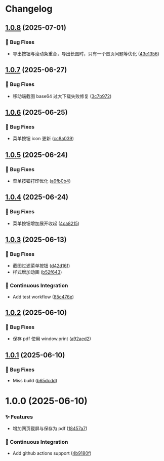 <a name="readme-top"></a>

# Changelog

## [1.0.8](https://github.com/yuntijs/made-with-tabtab/compare/v1.0.7...v1.0.8) (2025-07-01)


### 🐛 Bug Fixes

* 导出按钮与滚动条重合，导出长图时，只有一个首页问题等优化 ([43e1356](https://github.com/yuntijs/made-with-tabtab/commit/43e1356))

## [1.0.7](https://github.com/yuntijs/made-with-tabtab/compare/v1.0.6...v1.0.7) (2025-06-27)


### 🐛 Bug Fixes

* 移动端截图 base64 过大下载失败修复 ([3c7b972](https://github.com/yuntijs/made-with-tabtab/commit/3c7b972))

## [1.0.6](https://github.com/yuntijs/made-with-tabtab/compare/v1.0.5...v1.0.6) (2025-06-25)


### 🐛 Bug Fixes

* 菜单按钮 icon 更新 ([cc8a039](https://github.com/yuntijs/made-with-tabtab/commit/cc8a039))

## [1.0.5](https://github.com/yuntijs/made-with-tabtab/compare/v1.0.4...v1.0.5) (2025-06-24)


### 🐛 Bug Fixes

* 菜单按钮打印优化 ([a9fb0b4](https://github.com/yuntijs/made-with-tabtab/commit/a9fb0b4))

## [1.0.4](https://github.com/yuntijs/made-with-tabtab/compare/v1.0.3...v1.0.4) (2025-06-24)


### 🐛 Bug Fixes

* 菜单按钮增加展开收起 ([4ca8215](https://github.com/yuntijs/made-with-tabtab/commit/4ca8215))

## [1.0.3](https://github.com/yuntijs/made-with-tabtab/compare/v1.0.2...v1.0.3) (2025-06-13)


### 🐛 Bug Fixes

* 截图过滤菜单按钮 ([d42d16f](https://github.com/yuntijs/made-with-tabtab/commit/d42d16f))
* 样式增加动画 ([b52f643](https://github.com/yuntijs/made-with-tabtab/commit/b52f643))


### 🔧 Continuous Integration

* Add test workflow ([85c476e](https://github.com/yuntijs/made-with-tabtab/commit/85c476e))

## [1.0.2](https://github.com/yuntijs/made-with-tabtab/compare/v1.0.1...v1.0.2) (2025-06-10)


### 🐛 Bug Fixes

* 保存 pdf 使用 window.print ([a92aed2](https://github.com/yuntijs/made-with-tabtab/commit/a92aed2))

## [1.0.1](https://github.com/yuntijs/made-with-tabtab/compare/v1.0.0...v1.0.1) (2025-06-10)


### 🐛 Bug Fixes

* Miss build ([b65dcdd](https://github.com/yuntijs/made-with-tabtab/commit/b65dcdd))

# 1.0.0 (2025-06-10)


### ✨ Features

* 增加网页截屏与保存为 pdf ([18457a7](https://github.com/yuntijs/made-with-tabtab/commit/18457a7))


### 🔧 Continuous Integration

* Add github actions support ([4b9180f](https://github.com/yuntijs/made-with-tabtab/commit/4b9180f))
